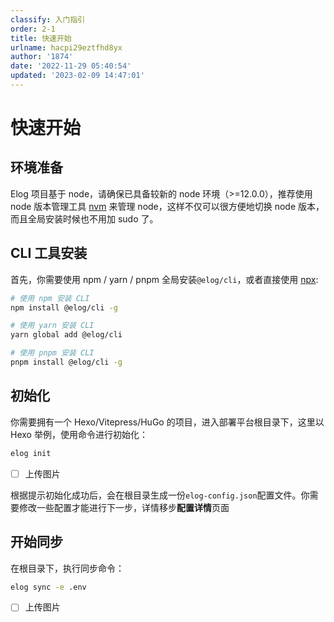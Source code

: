 ```yaml
---
classify: 入门指引
order: 2-1
title: 快速开始
urlname: hacpi29eztfhd8yx
author: '1874'
date: '2022-11-29 05:40:54'
updated: '2023-02-09 14:47:01'
---
```

# 快速开始

## 环境准备

Elog 项目基于 node，请确保已具备较新的 node 环境（>=12.0.0），推荐使用 node 版本管理工具 [nvm](https://github.com/creationix/nvm) 来管理 node，这样不仅可以很方便地切换 node 版本，而且全局安装时候也不用加 sudo 了。

## CLI 工具安装

首先，你需要使用 npm / yarn / pnpm 全局安装`@elog/cli`，或者直接使用 [npx](https://medium.com/@maybekatz/introducing-npx-an-npm-package-runner-55f7d4bd282b):

```bash
# 使用 npm 安装 CLI
npm install @elog/cli -g

# 使用 yarn 安装 CLI
yarn global add @elog/cli

# 使用 pnpm 安装 CLI
pnpm install @elog/cli -g
```

## 初始化

你需要拥有一个 Hexo/Vitepress/HuGo 的项目，进入部署平台根目录下，这里以 Hexo 举例，使用命令进行初始化：

```bash
elog init
```

- [ ] 上传图片

根据提示初始化成功后，会在根目录生成一份`elog-config.json`配置文件。你需要修改一些配置才能进行下一步，详情移步**配置详情**页面

## 开始同步

在根目录下，执行同步命令：

```bash
elog sync -e .env
```

- [ ] 上传图片
